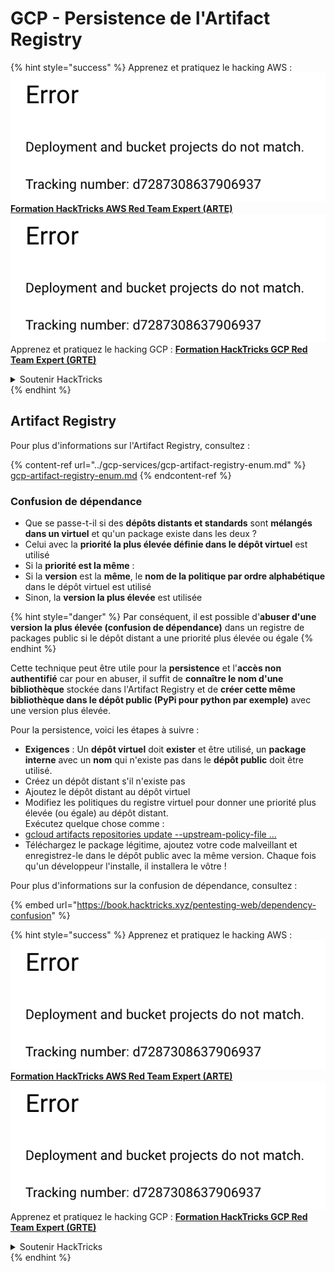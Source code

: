 # GCP - Persistence de l'Artifact Registry

{% hint style="success" %}
Apprenez et pratiquez le hacking AWS :<img src="../../../.gitbook/assets/image (1) (1).png" alt="" data-size="line">[**Formation HackTricks AWS Red Team Expert (ARTE)**](https://training.hacktricks.xyz/courses/arte)<img src="../../../.gitbook/assets/image (1) (1).png" alt="" data-size="line">\
Apprenez et pratiquez le hacking GCP : <img src="../../../.gitbook/assets/image (2).png" alt="" data-size="line">[**Formation HackTricks GCP Red Team Expert (GRTE)**<img src="../../../.gitbook/assets/image (2).png" alt="" data-size="line">](https://training.hacktricks.xyz/courses/grte)

<details>

<summary>Soutenir HackTricks</summary>

* Consultez les [**plans d'abonnement**](https://github.com/sponsors/carlospolop) !
* **Rejoignez le** 💬 [**groupe Discord**](https://discord.gg/hRep4RUj7f) ou le [**groupe telegram**](https://t.me/peass) ou **suivez** nous sur **Twitter** 🐦 [**@hacktricks\_live**](https://twitter.com/hacktricks\_live)**.**
* **Partagez des astuces de hacking en soumettant des PR aux** [**HackTricks**](https://github.com/carlospolop/hacktricks) et [**HackTricks Cloud**](https://github.com/carlospolop/hacktricks-cloud) dépôts github.

</details>
{% endhint %}

## Artifact Registry

Pour plus d'informations sur l'Artifact Registry, consultez :

{% content-ref url="../gcp-services/gcp-artifact-registry-enum.md" %}
[gcp-artifact-registry-enum.md](../gcp-services/gcp-artifact-registry-enum.md)
{% endcontent-ref %}

### Confusion de dépendance

* Que se passe-t-il si des **dépôts distants et standards** sont **mélangés dans un virtuel** et qu'un package existe dans les deux ?
* Celui avec la **priorité la plus élevée définie dans le dépôt virtuel** est utilisé
* Si la **priorité est la même** :
* Si la **version** est la **même**, le **nom de la politique par ordre alphabétique** dans le dépôt virtuel est utilisé
* Sinon, la **version la plus élevée** est utilisée

{% hint style="danger" %}
Par conséquent, il est possible d'**abuser d'une version la plus élevée (confusion de dépendance)** dans un registre de packages public si le dépôt distant a une priorité plus élevée ou égale
{% endhint %}

Cette technique peut être utile pour la **persistence** et l'**accès non authentifié** car pour en abuser, il suffit de **connaître le nom d'une bibliothèque** stockée dans l'Artifact Registry et de **créer cette même bibliothèque dans le dépôt public (PyPi pour python par exemple)** avec une version plus élevée.

Pour la persistence, voici les étapes à suivre :

* **Exigences** : Un **dépôt virtuel** doit **exister** et être utilisé, un **package interne** avec un **nom** qui n'existe pas dans le **dépôt public** doit être utilisé.
* Créez un dépôt distant s'il n'existe pas
* Ajoutez le dépôt distant au dépôt virtuel
* Modifiez les politiques du registre virtuel pour donner une priorité plus élevée (ou égale) au dépôt distant.\
Exécutez quelque chose comme :
* [gcloud artifacts repositories update --upstream-policy-file ...](https://cloud.google.com/sdk/gcloud/reference/artifacts/repositories/update#--upstream-policy-file)
* Téléchargez le package légitime, ajoutez votre code malveillant et enregistrez-le dans le dépôt public avec la même version. Chaque fois qu'un développeur l'installe, il installera le vôtre !

Pour plus d'informations sur la confusion de dépendance, consultez :

{% embed url="https://book.hacktricks.xyz/pentesting-web/dependency-confusion" %}

{% hint style="success" %}
Apprenez et pratiquez le hacking AWS :<img src="../../../.gitbook/assets/image (1) (1).png" alt="" data-size="line">[**Formation HackTricks AWS Red Team Expert (ARTE)**](https://training.hacktricks.xyz/courses/arte)<img src="../../../.gitbook/assets/image (1) (1).png" alt="" data-size="line">\
Apprenez et pratiquez le hacking GCP : <img src="../../../.gitbook/assets/image (2).png" alt="" data-size="line">[**Formation HackTricks GCP Red Team Expert (GRTE)**<img src="../../../.gitbook/assets/image (2).png" alt="" data-size="line">](https://training.hacktricks.xyz/courses/grte)

<details>

<summary>Soutenir HackTricks</summary>

* Consultez les [**plans d'abonnement**](https://github.com/sponsors/carlospolop) !
* **Rejoignez le** 💬 [**groupe Discord**](https://discord.gg/hRep4RUj7f) ou le [**groupe telegram**](https://t.me/peass) ou **suivez** nous sur **Twitter** 🐦 [**@hacktricks\_live**](https://twitter.com/hacktricks\_live)**.**
* **Partagez des astuces de hacking en soumettant des PR aux** [**HackTricks**](https://github.com/carlospolop/hacktricks) et [**HackTricks Cloud**](https://github.com/carlospolop/hacktricks-cloud) dépôts github.

</details>
{% endhint %}
